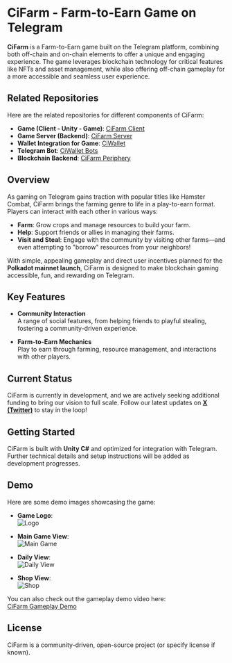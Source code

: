 # CiFarm - Farm-to-Earn Game on Telegram  

**CiFarm** is a Farm-to-Earn game built on the Telegram platform, combining both off-chain and on-chain elements to offer a unique and engaging experience. The game leverages blockchain technology for critical features like NFTs and asset management, while also offering off-chain gameplay for a more accessible and seamless user experience. 


## Related Repositories  
Here are the related repositories for different components of CiFarm:  
- **Game (Client - Unity - Game)**: [CiFarm Client](https://github.com/starci-lab/cifarm-client)  
- **Game Server (Backend)**: [CiFarm Server](https://github.com/starci-lab/cifarm-server)  
- **Wallet Integration for Game**: [CiWallet](https://github.com/starci-lab/ciwallet)  
- **Telegram Bot**: [CiWallet Bots](https://github.com/starci-lab/ciwallet-bots)  
- **Blockchain Backend**: [CiFarm Periphery](https://github.com/starci-lab/cifarm-periphery)  

## Overview  
As gaming on Telegram gains traction with popular titles like Hamster Combat, CiFarm brings the farming genre to life in a play-to-earn format. Players can interact with each other in various ways:  

- **Farm**: Grow crops and manage resources to build your farm.  
- **Help**: Support friends or allies in managing their farms.  
- **Visit and Steal**: Engage with the community by visiting other farms—and even attempting to "borrow" resources from your neighbors!  

With simple, appealing gameplay and direct user incentives planned for the **Polkadot mainnet launch**, CiFarm is designed to make blockchain gaming accessible, fun, and rewarding on Telegram.  

## Key Features  

- **Community Interaction**  
  A range of social features, from helping friends to playful stealing, fostering a community-driven experience.  

- **Farm-to-Earn Mechanics**  
  Play to earn through farming, resource management, and interactions with other players.  

## Current Status  
CiFarm is currently in development, and we are actively seeking additional funding to bring our vision to full scale. Follow our latest updates on **[X (Twitter)](https://twitter.com)** to stay in the loop!  

## Getting Started  
CiFarm is built with **Unity C#** and optimized for integration with Telegram. Further technical details and setup instructions will be added as development progresses.  

## Demo

Here are some demo images showcasing the game:

- **Game Logo**:  
  ![Logo](https://github.com/starci-lab/cifarm-client/blob/main/DemoPic/demo.png)

- **Main Game View**:  
  ![Main Game](https://github.com/starci-lab/cifarm-client/blob/main/DemoPic/maingame.png)

- **Daily View**:  
  ![Daily View](https://github.com/starci-lab/cifarm-client/blob/main/DemoPic/daily.png)

- **Shop View**:  
  ![Shop](https://github.com/starci-lab/cifarm-client/blob/main/DemoPic/shop.png)

You can also check out the gameplay demo video here:  
[CiFarm Gameplay Demo](https://www.youtube.com/watch?v=BwKS-6MYHVY&t=2s)

## License  
CiFarm is a community-driven, open-source project (or specify license if known).
